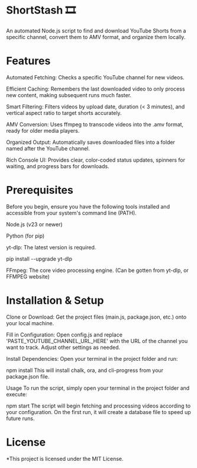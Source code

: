 # ShortStash 🎞️
An automated Node.js script to find and download YouTube Shorts from a specific channel, convert them to AMV format, and organize them locally.

# Features
Automated Fetching: Checks a specific YouTube channel for new videos.

Efficient Caching: Remembers the last downloaded video to only process new content, making subsequent runs much faster.

Smart Filtering: Filters videos by upload date, duration (< 3 minutes), and vertical aspect ratio to target shorts accurately.

AMV Conversion: Uses ffmpeg to transcode videos into the .amv format, ready for older media players.

Organized Output: Automatically saves downloaded files into a folder named after the YouTube channel.

Rich Console UI: Provides clear, color-coded status updates, spinners for waiting, and progress bars for downloads.

# Prerequisites
Before you begin, ensure you have the following tools installed and accessible from your system's command line (PATH).

Node.js (v23 or newer)

Python (for pip)

yt-dlp: The latest version is required.

pip install --upgrade yt-dlp

FFmpeg: The core video processing engine. (Can be gotten from yt-dlp, or FFMPEG website)

# Installation & Setup
Clone or Download: Get the project files (main.js, package.json, etc.) onto your local machine.

Fill in Configuration: Open config.js and replace 'PASTE_YOUTUBE_CHANNEL_URL_HERE' with the URL of the channel you want to track. Adjust other settings as needed.

Install Dependencies: Open your terminal in the project folder and run:

npm install
This will install chalk, ora, and cli-progress from your package.json file.

Usage
To run the script, simply open your terminal in the project folder and execute:

npm start
The script will begin fetching and processing videos according to your configuration. On the first run, it will create a database file to speed up future runs.

# License
*This project is licensed under the MIT License.

